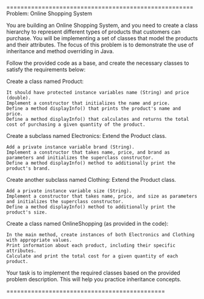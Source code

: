 =====================================================
Problem: Online Shopping System

You are building an Online Shopping System, and you need to create a class hierarchy to represent different types of products that customers can purchase. You will be implementing a set of classes that model the products and their attributes. The focus of this problem is to demonstrate the use of inheritance and method overriding in Java.

Follow the provided code as a base, and create the necessary classes to satisfy the requirements below:

  Create a class named Product:

    It should have protected instance variables name (String) and price (double).
    Implement a constructor that initializes the name and price.
    Define a method displayInfo() that prints the product's name and price.
    Define a method displayInfo() that calculates and returns the total cost of purchasing a given quantity of the product.

  Create a subclass named Electronics:
    Extend the Product class.

    Add a private instance variable brand (String).
    Implement a constructor that takes name, price, and brand as parameters and initializes the superclass constructor.
    Define a method displayInfo() method to additionally print the product's brand.

  Create another subclass named Clothing:
    Extend the Product class.

    Add a private instance variable size (String).
    Implement a constructor that takes name, price, and size as parameters and initializes the superclass constructor.
    Define a method displayInfo() method to additionally print the product's size.

  Create a class named OnlineShopping (as provided in the code):

    In the main method, create instances of both Electronics and Clothing with appropriate values.
    Print information about each product, including their specific attributes.
    Calculate and print the total cost for a given quantity of each product.

Your task is to implement the required classes based on the provided problem description. This will help you practice inheritance concepts.


=============================================